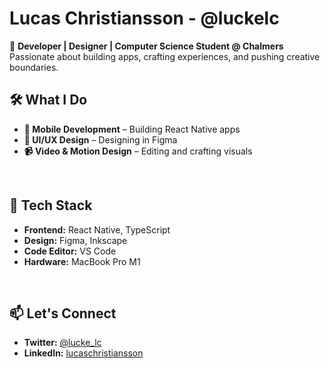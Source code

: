 # Lucas Christiansson - @luckelc  

🚀 **Developer | Designer | Computer Science Student @ Chalmers**  
Passionate about building apps, crafting experiences, and pushing creative boundaries.  

## 🛠 What I Do  
- **📱 Mobile Development** – Building React Native apps  
- **🎨 UI/UX Design** – Designing in Figma  
- **📹 Video & Motion Design** – Editing and crafting visuals  

<br>

## 🔧 Tech Stack  
- **Frontend:** React Native, TypeScript  
- **Design:** Figma, Inkscape  
- **Code Editor:** VS Code  
- **Hardware:** MacBook Pro M1  

<br>

## 📫 Let's Connect  
- **Twitter:** [@lucke_lc](https://twitter.com/lucke_lc)  
- **LinkedIn:** [lucaschristiansson](https://www.linkedin.com/in/lucaschristiansson/)  


